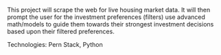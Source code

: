 This project will scrape the web for live housing market data. It will then prompt the user for the investment preferences (filters) use advanced math/models to guide them towards their strongest investment decisions based upon their filtered preferences. 

Technologies: Pern Stack, Python

